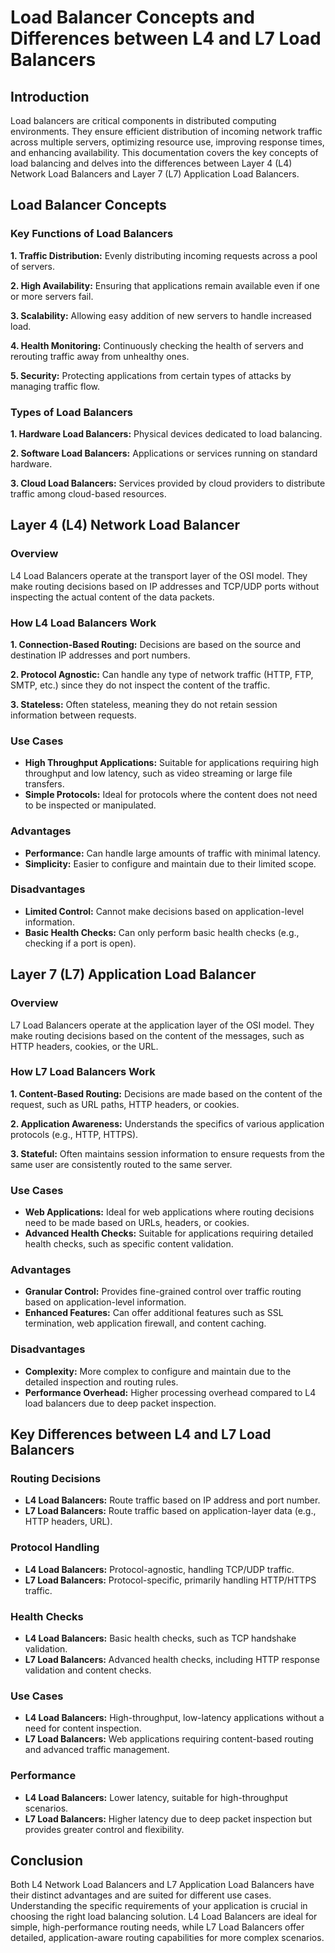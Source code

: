 # Load Balancer Concepts and Differences between L4 and L7 Load Balancers

## Introduction

Load balancers are critical components in distributed computing environments. They ensure efficient distribution of incoming network traffic across multiple servers, optimizing resource use, improving response times, and enhancing availability. This documentation covers the key concepts of load balancing and delves into the differences between Layer 4 (L4) Network Load Balancers and Layer 7 (L7) Application Load Balancers.

## Load Balancer Concepts

### Key Functions of Load Balancers

__1. Traffic Distribution:__ Evenly distributing incoming requests across a pool of servers.

__2. High Availability:__ Ensuring that applications remain available even if one or more servers fail.

__3. Scalability:__ Allowing easy addition of new servers to handle increased load.

__4. Health Monitoring:__ Continuously checking the health of servers and rerouting traffic away from unhealthy ones.

__5. Security:__ Protecting applications from certain types of attacks by managing traffic flow.

### Types of Load Balancers

__1. Hardware Load Balancers:__ Physical devices dedicated to load balancing.

__2. Software Load Balancers:__ Applications or services running on standard hardware.

__3. Cloud Load Balancers:__ Services provided by cloud providers to distribute traffic among cloud-based resources.

## Layer 4 (L4) Network Load Balancer

### Overview

L4 Load Balancers operate at the transport layer of the OSI model. They make routing decisions based on IP addresses and TCP/UDP ports without inspecting the actual content of the data packets.

### How L4 Load Balancers Work

__1. Connection-Based Routing:__ Decisions are based on the source and destination IP addresses and port numbers.

__2. Protocol Agnostic:__ Can handle any type of network traffic (HTTP, FTP, SMTP, etc.) since they do not inspect the content of the traffic.

__3. Stateless:__ Often stateless, meaning they do not retain session information between requests.

### Use Cases

- __High Throughput Applications:__ Suitable for applications requiring high throughput and low latency, such as video streaming or large file transfers.
- __Simple Protocols:__ Ideal for protocols where the content does not need to be inspected or manipulated.

### Advantages

- __Performance:__ Can handle large amounts of traffic with minimal latency.
- __Simplicity:__ Easier to configure and maintain due to their limited scope.

### Disadvantages

- __Limited Control:__ Cannot make decisions based on application-level information.
- __Basic Health Checks:__ Can only perform basic health checks (e.g., checking if a port is open).

## Layer 7 (L7) Application Load Balancer

### Overview

L7 Load Balancers operate at the application layer of the OSI model. They make routing decisions based on the content of the messages, such as HTTP headers, cookies, or the URL.

### How L7 Load Balancers Work

__1. Content-Based Routing:__ Decisions are made based on the content of the request, such as URL paths, HTTP headers, or cookies.

__2. Application Awareness:__ Understands the specifics of various application protocols (e.g., HTTP, HTTPS).

__3. Stateful:__ Often maintains session information to ensure requests from the same user are consistently routed to the same server.

### Use Cases

- __Web Applications:__ Ideal for web applications where routing decisions need to be made based on URLs, headers, or cookies.
- __Advanced Health Checks:__ Suitable for applications requiring detailed health checks, such as specific content validation.

### Advantages

- __Granular Control:__ Provides fine-grained control over traffic routing based on application-level information.
- __Enhanced Features:__ Can offer additional features such as SSL termination, web application firewall, and content caching.

### Disadvantages

- __Complexity:__ More complex to configure and maintain due to the detailed inspection and routing rules.
- __Performance Overhead:__ Higher processing overhead compared to L4 load balancers due to deep packet inspection.

## Key Differences between L4 and L7 Load Balancers

### Routing Decisions

- __L4 Load Balancers:__ Route traffic based on IP address and port number.
- __L7 Load Balancers:__ Route traffic based on application-layer data (e.g., HTTP headers, URL).

### Protocol Handling

- __L4 Load Balancers:__ Protocol-agnostic, handling TCP/UDP traffic.
- __L7 Load Balancers:__ Protocol-specific, primarily handling HTTP/HTTPS traffic.

### Health Checks

- __L4 Load Balancers:__ Basic health checks, such as TCP handshake validation.
- __L7 Load Balancers:__ Advanced health checks, including HTTP response validation and content checks.

### Use Cases

- __L4 Load Balancers:__ High-throughput, low-latency applications without a need for content inspection.
- __L7 Load Balancers:__ Web applications requiring content-based routing and advanced traffic management.

### Performance

- __L4 Load Balancers:__ Lower latency, suitable for high-throughput scenarios.
- __L7 Load Balancers:__ Higher latency due to deep packet inspection but provides greater control and flexibility.

## Conclusion

Both L4 Network Load Balancers and L7 Application Load Balancers have their distinct advantages and are suited for different use cases. Understanding the specific requirements of your application is crucial in choosing the right load balancing solution. L4 Load Balancers are ideal for simple, high-performance routing needs, while L7 Load Balancers offer detailed, application-aware routing capabilities for more complex scenarios.